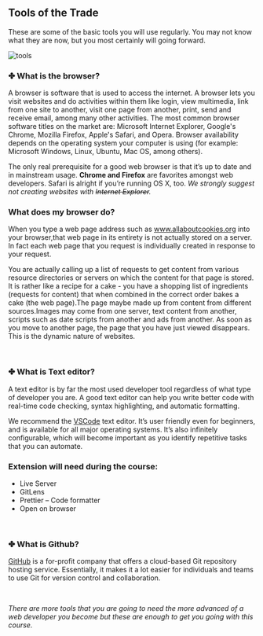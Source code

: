 ## Tools of the Trade

These are some of the basic tools you will use regularly. You may not know what they are now, but you most certainly will going forward.


![tools](https://internetingishard.netlify.app/tools-of-the-trade-649a9a.f6744354.png)

### ✤ What is the browser?

A browser is software that is used to access the internet. A browser lets you visit websites and do activities within them like login, view multimedia, link from one site to another, visit one page from another, print, send and receive email, among many other activities. The most common browser software titles on the market are: Microsoft Internet Explorer, Google's Chrome, Mozilla Firefox, Apple's Safari, and Opera. Browser availability depends on the operating system your computer is using (for example: Microsoft Windows, Linux, Ubuntu, Mac OS, among others).


The only real prerequisite for a good web browser is that it’s up to date and in mainstream usage. **Chrome and Firefox** are favorites amongst web developers. Safari is alright if you’re running OS X, too. *We strongly suggest not creating websites with ~~Internet Explorer~~.*

### What does my browser do?

When you type a web page address such as www.allaboutcookies.org into your browser,that web page in its entirety is not actually stored on a server. In fact each web page that you request is individually created in response to your request.

You are actually calling up a list of requests to get content from various resource directories or servers on which the content for that page is stored. It is rather like a recipe for a cake - you have a shopping list of ingredients (requests for content) that when combined in the correct order bakes a cake (the web page).The page maybe made up from content from different sources.Images may come from one server, text content from another, scripts such as date scripts from another and ads from another. As soon as you move to another page, the page that you have just viewed disappears. This is the dynamic nature of websites.

<br>

### ✤ What is Text editor?

A text editor is by far the most used developer tool regardless of what type of developer you are. A good text editor can help you write better code with real-time code checking, syntax highlighting, and automatic formatting.

We recommend the [VSCode](https://code.visualstudio.com/download) text editor. It’s user friendly even for beginners, and is available for all major operating systems. It’s also infinitely configurable, which will become important as you identify repetitive tasks that you can automate.

### Extension will need during the course:
- Live Server
- GitLens
- Prettier – Code formatter
- Open on browser

<br>

### ✤ What is Github?
[GitHub](https://github.com/)  is a for-profit company that offers a cloud-based Git repository hosting service. Essentially, it makes it a lot easier for individuals and teams to use Git for version control and collaboration.


<br>

*There are more tools that you are going to need the more advanced of a web developer you become but these are enough to get you going with this course.*
